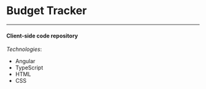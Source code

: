 # Budget Tracker

---

#### Client-side code repository
*Technologies*:
- Angular
- TypeScript
- HTML
- CSS
